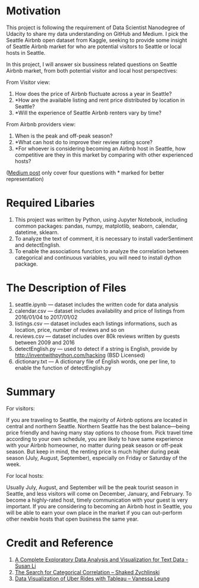 # Motivation
This project is following the requirement of Data Scientist Nanodegree of Udacity to share my data understanding on GitHub and Medium.
I pick the Seattle Airbnb open dataset from Kaggle, seeking to provide some insight of Seattle Airbnb market for who are potential visitors to Seattle or local hosts in Seattle.

In this project, I will answer six bussiness related questions on Seattle Airbnb market, from both potential visitor and local host perspectives:

From Visitor view:

1. How does the price of Airbnb fluctuate across a year in Seattle?
2. *How are the available listing and rent price distributed by location in Seattle?
3. *Will the experience of Seattle Airbnb renters vary by time?

From Airbnb providers view:

1. When is the peak and off-peak season?
2. *What can host do to improve their review rating score?
3. *For whoever is considering becoming an Airbnb host in Seattle, how competitive are they in this market by comparing with other experienced hosts?

([Medium post](https://medium.com/@wenzhili523/airbnb-market-in-seattle-a-closer-look-from-the-perspectives-of-host-and-visitor-89b179cde17) only cover four questions with * marked for better representation)

# Required Libaries
1. This project was written by Python, using Jupyter Notebook, including common packages: pandas, numpy, matplotlib, seaborn, calendar, datetime, sklearn.
2. To analyze the text of comment, it is necessary to install vaderSentiment and detectEnglish.
3. To enable the associations function to analyze the correlation between categorical and continuous variables, you will need to install dython package.

# The Description of Files
1. seattle.ipynb — dataset includes the written code for data analysis
2. calendar.csv — dataset includes availability and price of listings from 2016/01/04 to 2017/01/02
3. listings.csv — dataset includes each listings informations, such as location, price, number of reviews and so on
4. reviews.csv — dataset includes over 80k reviews written by guests between 2009 and 2016
5. detectEnglish.py — used to detect if a string is English, provide by http://inventwithpython.com/hacking (BSD Licensed)
6. dictionary.txt — A dictionary file of English words, one per line, to enable the function of detectEnglish.py

# Summary

For visitors:

If you are traveling to Seattle, the majority of Airbnb options are located in central and northern Seattle. 
Northern Seattle has the best balance—being price friendly and having many stay options to choose from. 
Pick travel time according to your own schedule, you are likely to have same experience with your Airbnb homeowner, 
no matter during peak season or off-peak season. 
But keep in mind, the renting price is much higher during peak season (July, August, September), especially on Friday or Saturday of the week.

For local hosts:

Usually July, August, and September will be the peak tourist season in Seattle, and less visitors will come on December, January, and February.
To become a highly-rated host, timely communication with your guest is very important.
If you are considering to becoming an Airbnb host in Seattle, 
you will be able to earn your own place in the market if you can out-perform other newbie hosts that open business the same year.

# Credit and Reference

1.	[A Complete Exploratory Data Analysis and Visualization for Text Data - Susan Li](https://towardsdatascience.com/a-complete-exploratory-data-analysis-and-visualization-for-text-data-29fb1b96fb6a)
2.	[The Search for Categorical Correlation – Shaked Zychlinski](https://towardsdatascience.com/the-search-for-categorical-correlation-a1cf7f1888c9)
3.	[Data Visualization of Uber Rides with Tableau – Vanessa Leung](https://towardsdatascience.com/data-visualization-of-uber-rides-with-tableau-67988f61f712)
